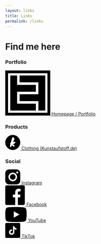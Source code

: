 ```yaml
---
layout: links
title: Links
permalink: /links
---
```


<!-- Linklist -->
<h1>Find me here</h1>


<!-- Homepage -->
<div class="linklist-cluster"> 
    <h3>Portfolio</h3>
    <div class="linklist-item"> 
        <a href="index.html">
            <img class="linklist-icon" src="assets/img/tf-logo.svg" alt="tf-logo">
            <span class="underline"> Homepage / Portfolio </span>
        </a>
    </div>
</div>

<!-- Products -->
<div class="linklist-cluster"> 
<h3>Products</h3>
    <div class="linklist-item"> 
        <a href="https://kunstaufstoff.de/artist/TimFeuring/" target="_blank">
            <img class="linklist-icon" src="assets/img/icons/kunstaufstoff-icon.svg" alt="kunstaufstoff-icon">
            <span class="underline"> Clothing (Kunstaufstoff.de) </span>
        </a>
    </div>
</div>

<!-- Social -->

<div class="linklist-cluster"> 
<h3>Social</h3>
    <div class="linklist-item"> 
        <a href="https://www.instagram.com/feuarrr/" target="_blank">
            <img class="linklist-icon" src="assets/img/icons/instagram-icon.svg" alt="instagram-icon">
            <span class="underline"> Instagram </span>
        </a>
    </div>
    <div class="linklist-item"> 
        <a href="https://www.facebook.com/feuarrr" target="_blank">
            <img class="linklist-icon" src="assets/img/icons/facebook-icon.svg" alt="facebook-icon">
            <span class="underline"> Facebook </span>
        </a>
    </div>
    <div class="linklist-item"> 
        <a href="https://www.youtube.com/channel/UCS09rQ0Mijoi5QTxOCCCmFw" target="_blank">
            <img class="linklist-icon" src="assets/img/icons/youtube-icon.svg" alt="youtube-icon">
            <span class="underline"> YouTube</span>
        </a>
    </div>
    <div class="linklist-item"> 
        <a href="https://www.tiktok.com/@feuarrr?" target="_blank">
            <img class="linklist-icon" src="assets/img/icons/tiktok-icon.svg" alt="tiktok-icon">
            <span class="underline"> TikTok </span>
        </a>
    </div>
</div>




